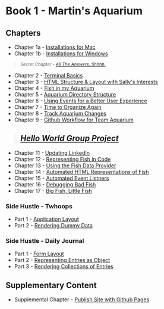 # Book 1 - Martin's Aquarium

## Chapters

* Chapter 1a - [Installations for Mac](./chapters/GETTING_STARTED_MAC.md)
* Chapter 1b - [Installations for Windows](./chapters/GETTING_STARTED_WINDOWS.md)

> <sub>_Secret Chapter - [All The Answers. Shhhh.](./chapters/ANSWER_KEY.md)_</sub>

* Chapter 2 - [Terminal Basics](./chapters/CLI_BASICS.md)
* Chapter 3 - [HTML Structure &amp; Layout with Sally's Interests](./chapters/HTML_COMPONENTS.md)
* Chapter 4 - [Fish in my Aquarium](./chapters/HTML_AQUARIUM.md)
* Chapter 5 - [Aquarium Directory Structure](./chapters/AQUARIUM_DIRECTORIES.md)
* Chapter 6 - [Using Events for a Better User Experience](./chapters/BASIC_EVENTS.md)
* Chapter 7 - [Time to Organize Again](./chapters/AQUARIUM_JS_DIRECTORIES.md)
* Chapter 8 - [Track Aquarium Changes](./chapters/GIT_BASICS.md)
* Chapter 9 - [Github Workflow for Team Aquarium](./chapters/GIT_WORKFLOW.md)

> ## [**_Hello World Group Project_**](./chapters/HELLO_WORLD.md)

* Chapter 11 - [Updating LinkedIn](./chapters/LINKEDIN_CELEBRITY_TRIBUTE.md)
* Chapter 12 - [Representing Fish in Code](./chapters/BASIC_DATA_STRUCTURES.md)
* Chapter 13 - [Using the Fish Data Provider](./chapters/EXPORTING_FISH.md)
* Chapter 14 - [Automated HTML Representations of Fish](./chapters/CREATING_FISH_COMPONENTS.md)
* Chapter 15 - [Automated Event Listners](./chapters/DYNAMIC_EVENT_LISTENERS.md)
* Chapter 16 - [Debugging Bad Fish](./chapters/DEBUG_THE_AQUARIUM.md)
* Chapter 17 - [Big Fish, Little Fish](./chapters/FILTERING_FISH.md)

### Side Hustle - Twhoops

* Part 1 - [Application Layout](./chapters/TWOOPS_STRUCTURE_LAYOUT.md)
* Part 2 - [Rendering Dummy Data](./chapters/TWHOOPS_OBJECTS_ARRAYS.md)

### Side Hustle - Daily Journal

* Part 1 - [Form Layout](./chapters/DAILY_JOURNAL_STATIC_LAYOUT.md)
* Part 2 - [Representing Entries as Object](./chapters/DAILY_JOURNAL_OBJECT_DOM.md)
* Part 3 - [Rendering Collections of Entries](./chapters/DAILY_JOURNAL_DATA_DOM.md)

## Supplementary Content

* Supplemental Chapter - [Publish Site with Github Pages](./chapters/GITHUB_PAGES.md)

